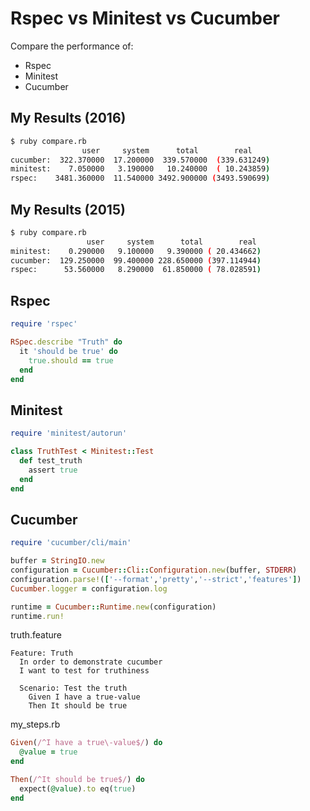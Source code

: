 Rspec vs Minitest vs Cucumber
============================
Compare the performance of:
* Rspec
* Minitest
* Cucumber
	
My Results (2016)
----------
```bash
$ ruby compare.rb
                user     system      total        real
cucumber:  322.370000  17.200000  339.570000  (339.631249)
minitest:    7.050000   3.190000   10.240000  ( 10.243859)
rspec:    3481.360000  11.540000 3492.900000 (3493.590699)
```
	
My Results (2015)
----------
```bash
$ ruby compare.rb
                 user     system      total        real
minitest:    0.290000   9.100000   9.390000 ( 20.434662)
cucumber:  129.250000  99.400000 228.650000 (397.114944)
rspec:      53.560000   8.290000  61.850000 ( 78.028591)
```
	
Rspec
-------
```ruby
require 'rspec'

RSpec.describe "Truth" do
  it 'should be true' do
    true.should == true
  end
end
```

Minitest
--------
```ruby
require 'minitest/autorun'

class TruthTest < Minitest::Test
  def test_truth
    assert true
  end
end
```

Cucumber
--------
```ruby
require 'cucumber/cli/main'

buffer = StringIO.new
configuration = Cucumber::Cli::Configuration.new(buffer, STDERR)
configuration.parse!(['--format','pretty','--strict','features'])
Cucumber.logger = configuration.log

runtime = Cucumber::Runtime.new(configuration)
runtime.run!
```

truth.feature
```
Feature: Truth
  In order to demonstrate cucumber
  I want to test for truthiness

  Scenario: Test the truth
    Given I have a true-value
    Then It should be true
```

my_steps.rb
```ruby
Given(/^I have a true\-value$/) do
  @value = true
end

Then(/^It should be true$/) do
  expect(@value).to eq(true)
end
```
